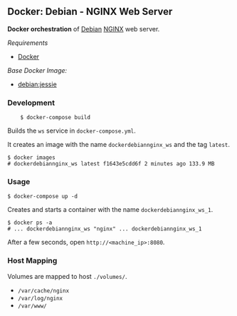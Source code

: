 ## Docker: Debian - NGINX Web Server

**Docker orchestration** of [Debian](https://www.debian.org/) [NGINX](https://www.nginx.com/) web server.

*Requirements*
- [Docker](https://www.docker.com/) 

*Base Docker Image:*
- [debian:jessie](https://hub.docker.com/_/debian/)

### Development

        $ docker-compose build

Builds the `ws` service in `docker-compose.yml`.

It creates an image with the name `dockerdebiannginx_ws` and the tag `latest`.

    $ docker images
    # dockerdebiannginx_ws latest f1643e5cdd6f 2 minutes ago 133.9 MB

### Usage

    $ docker-compose up -d

Creates and starts a container with the name `dockerdebiannginx_ws_1`.

    $ docker ps -a
    # ... dockerdebiannginx_ws "nginx" ... dockerdebiannginx_ws_1

After a few seconds, open `http://<machine_ip>:8080`.

### Host Mapping

Volumes are mapped to host `./volumes/`.
- `/var/cache/nginx`
- `/var/log/nginx`
- `/var/www/`

